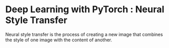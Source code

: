 # Deep Learning with PyTorch : Neural Style Transfer
Neural style transfer is the process of creating a new image that combines the style of one image with the content of another.
